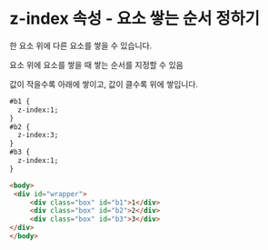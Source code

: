 # z-index 속성 - 요소 쌓는 순서 정하기

한 요소 위에 다른 요소를 쌓을 수 있습니다.

요소 위에 요소를 쌓을 때 쌓는 순서를 지정할 수 있음

값이 작을수록 아래에 쌓이고, 값이 클수록 위에 쌓입니다.

```html
#b1 {              
  z-index:1;  
}  
#b2 {             
  z-index:3;  
}  
#b3 {  
  z-index:1;  
}

<body>  
 <div id="wrapper">  
	 <div class="box" id="b1">1</div>  
	 <div class="box" id="b2">2</div>  
	 <div class="box" id="b3">3</div>  
</div>
</body>
